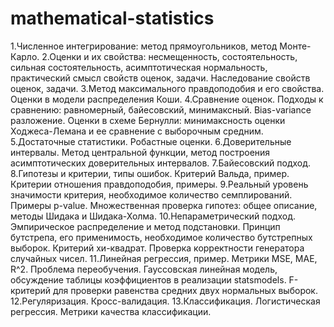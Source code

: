 # mathematical-statistics
1.Численное интегрирование: метод прямоугольников, метод Монте-Карло.
2.Оценки и их свойства: несмещенность, состоятельность, сильная состоятельность, асимптотическая нормальность, практический смысл свойств оценок, задачи. Наследование свойств оценок, задачи.
3.Метод максимального правдоподобия и его свойства. Оценки в модели распределения Коши.
4.Сравнение оценок. Подходы к сравнению: равномерный, байесовский, минимаксный. Bias-variance разложение. Оценки в схеме Бернулли: минимаксность оценки Ходжеса-Лемана и ее сравнение c выборочным средним.
5.Достаточные статистики. Робастные оценки.
6.Доверительные интервалы. Метод центральной функции, метод построения асимптотических доверительных интервалов.
7.Байесовский подход.
8.Гипотезы и критерии, типы ошибок. Критерий Вальда, пример. Критерии отношения правдоподобия, примеры.
9.Реальный уровень значимости критерия, необходимое количество семплирований. Примеры p-value. Множественная проверка гипотез: общее описание, методы Шидака и Шидака-Холма.
10.Непараметрический подход. Эмпирическое распределение и метод подстановки. Принцип бутстрепа, его применимость, необходимое количество бутстрепных выборок.
Критерий хи-квадрат. Проверка корректности генератора случайных чисел.
11.Линейная регрессия, пример. Метрики MSE, MAE, R^2. Проблема переобучения. Гауссовская линейная модель, обсуждение таблицы коэффициентов в реализации statsmodels. F-критерий для проверки равенства средних двух нормальных выборок.
12.Регуляризация. Кросс-валидация.
13.Классификация. Логистическая регрессия. Метрики качества классификации.
